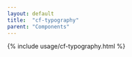 ```yaml
---
layout: default
title:  "cf-typography"
parent: "Components"
---
```


{% include usage/cf-typography.html %}

